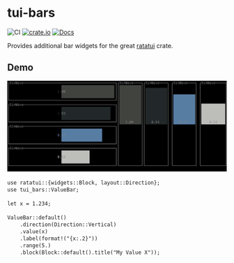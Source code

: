# tui-bars

![CI](https://github.com/gollth/tui-bars/actions/workflows/rust.yml/badge.svg)
[![crate.io](https://img.shields.io/crates/v/tui-bars.svg)](https://crates.io/crates/tui-bars)
[![Docs](https://docs.rs/tui-bars/badge.svg)](https://docs.rs/crate/tui-bars/)

Provides additional bar widgets for the great [ratatui](https://github.com/ratatui-org/ratatui) crate.

## Demo

![](https://raw.githubusercontent.com/gollth/tui-bars/main/media/demo.gif)

```rust,no_run
use ratatui::{widgets::Block, layout::Direction};
use tui_bars::ValueBar;

let x = 1.234;

ValueBar::default()
    .direction(Direction::Vertical)
    .value(x)
    .label(format!("{x:.2}"))
    .range(5.)
    .block(Block::default().title("My Value X"));
```
